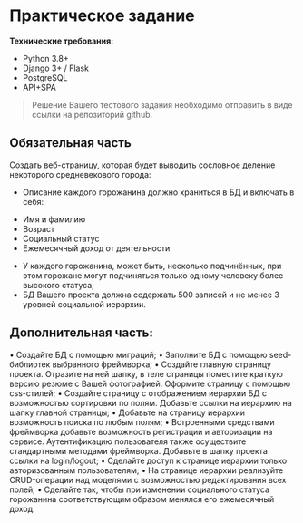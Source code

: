 # Практическое задание

**Технические требования:**
- Python 3.8+
-	Django 3+ / Flask
-	PostgreSQL
-	API+SPA

> Решение Вашего тестового задания необходимо отправить в виде ссылки на репозиторий github.

## Обязательная часть
Создать веб-страницу, которая будет выводить сословное деление некоторого средневекового города:
*	Описание каждого горожанина должно храниться в БД и включать в себя:

  -	Имя и фамилию
  -	Возраст
  -	Социальный статус
  -	Ежемесячный доход от деятельности
 
* У каждого горожанина, может быть, несколько подчинённых, при этом горожане могут подчиняться только одному человеку более высокого статуса;
* БД Вашего проекта должна содержать 500 записей и не менее 3 уровней социальной иерархии.

## Дополнительная часть:
•	Создайте БД с помощью миграций;
•	Заполните БД с помощью seed-библиотек выбранного фреймворка;
•	Создайте главную страницу проекта. Отразите на ней шапку, в теле страницы поместите краткую версию резюме с Вашей фотографией. Оформите страницу с помощью css-стилей;
•	Создайте страницу с отображением иерархии БД с возможностью сортировки по полям. Добавьте ссылки на иерархию на шапку главной страницы;
•	Добавьте на страницу иерархии возможность поиска по любым полям;
•	Встроенными средствами фреймворка добавьте возможность регистрации и авторизации на сервисе. Аутентификацию пользователя также осуществите стандартными методами фреймворка. Добавьте в шапку проекта ссылки на login/logout;
•	Сделайте доступ к странице иерархии только авторизованным пользователям;
•	На странице иерархии реализуйте CRUD-операции над моделями с возможностью редактирования всех полей;
•	Сделайте так, чтобы при изменении социального статуса горожанина соответствующим образом менялся его ежемесячный доход. 
